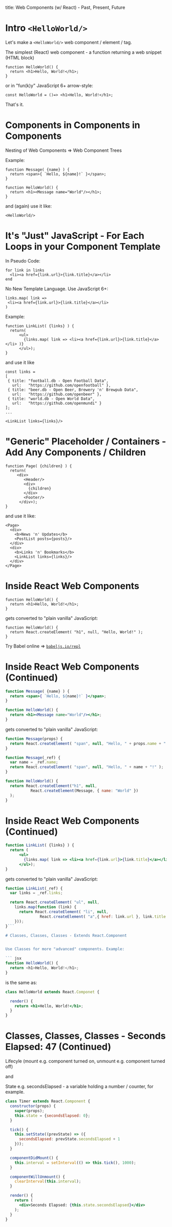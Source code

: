 title: Web Components (w/ React) - Past, Present, Future





# Intro `<HelloWorld/>`

Let's make a `<HelloWorld/>` web component / element / tag.


The simplest (React) web component - 
a function returning a web snippet (HTML block)

```
function HelloWorld() {
  return <h1>Hello, World!</h1>;
}
```

or in "fun(k)y" JavaScript 6+ arrow-style:

```
const HelloWorld = ()=> <h1>Hello, World!</h1>;
```

That's it.



# Components in Components in Components

Nesting of Web Components => Web Component Trees

Example:

```
function Message( {name} ) {
  return <span>{ `Hello, ${name}!` }</span>;
}

function HelloWorld() {
  return <h1><Message name="World"/></h1>;
}
```

and (again) use it like:

```
<HelloWorld/>
```


# It's "Just" JavaScript - For Each Loops in your Component Template 

In Pseudo Code:

```
for link in links
  <li><a href={link.url}>{link.title}</a></li> 
end
```

No New Template Language. Use JavaScript 6+:

```
links.map( link => 
 <li><a href={link.url}>{link.title}</a></li> 
)
```

Example:

```
function LinkList( {links} ) {
  return( 
      <ul>
        {links.map( link => <li><a href={link.url}>{link.title}</a></li> )}
      </ul>);   
}
```

and use it like

```
const links =
[
 { title: "football.db - Open Football Data",
   url:   "https://github.com/openfootball" },
 { title: "beer.db - Open Beer, Brewery 'n' Brewpub Data",
   url:   "https://github.com/openbeer" },
 { title: "world.db - Open World Data",
   url:   "https://github.com/openmundi" }
];
...

<LinkList links={links}/>
```


# "Generic" Placeholder / Containers - Add Any Components / Children

```
function Page( {children} ) {
  return( 
     <div>
        <Header/>
        <div>
          {children}
        </div>
        <Footer/>
      </div>);
}
```

and use it like:

```
<Page>
  <div>
    <b>News 'n' Updates</b>
    <PostList posts={posts}/>
  </div>
  <div>
    <b>Links 'n' Bookmarks</b>
    <LinkList links={links}/>
  </div>  
</Page>
```


# Inside React Web Components


```
function HelloWorld() {
  return <h1>Hello, World!</h1>;
}
```

gets converted to "plain vanilla" JavaScript:

```
function HelloWorld() {
  return React.createElement( "h1", null, "Hello, World!" );
}

```

Try Babel online => [`babeljs.io/repl`](http://babeljs.io/repl) 



# Inside React Web Components (Continued)

``` jsx
function Message( {name} ) {
  return <span>{ `Hello, ${name}!` }</span>;
}

function HelloWorld() {
  return <h1><Message name="World"/></h1>;
}
```

gets converted to "plain vanilla" JavaScript:

``` js
function Message(props) {
  return React.createElement( "span", null, "Hello, " + props.name + "!" );
}

function Message(_ref) {
  var name = _ref.name;
  return React.createElement( "span", null, "Hello, " + name + "!" );
}

function HelloWorld() {
  return React.createElement("h1", null,
           React.createElement(Message, { name: "World" })
  );
}
```


# Inside React Web Components (Continued)

``` jsx
function LinkList( {links} ) {
  return (
      <ul>
        {links.map( link => <li><a href={link.url}>{link.title}</a></li> )}
      </ul>);   
}
```

gets converted to "plain vanilla" JavaScript:

``` js
function LinkList(_ref) {
  var links = _ref.links;

  return React.createElement( "ul", null,
    links.map(function (link) {
      return React.createElement( "li", null,
               React.createElement( "a",{ href: link.url }, link.title ));
    }));
}```

# Classes, Classes, Classes - Extends React.Component


Use Classes for more "advanced" components. Example:

``` jsx
function HelloWorld() {
  return <h1>Hello, World!</h1>;
}
```

is the same as:


``` jsx
class HelloWorld extends React.Componet {

  render() {
    return <h1>Hello, World!</h1>;
  }
}
```


# Classes, Classes, Classes - Seconds Elapsed: 47 (Continued)


Lifecyle (mount e.g. component turned on, unmount e.g. component turned off) 

and

State e.g. secondsElapsed - a variable holding a number / counter,
for example.


``` jsx
class Timer extends React.Component {
  constructor(props) {
    super(props);
    this.state = {secondsElapsed: 0};
  }

  tick() {
    this.setState((prevState) => ({
      secondsElapsed: prevState.secondsElapsed + 1
    }));
  }

  componentDidMount() {
    this.interval = setInterval(() => this.tick(), 1000);
  }

  componentWillUnmount() {
    clearInterval(this.interval);
  }

  render() {
    return (
      <div>Seconds Elapsed: {this.state.secondsElapsed}</div>
    );
  }
}
```







